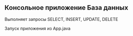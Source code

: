 ## Консольное приложение База данных

Выполняет запросы SELECT, INSERT, UPDATE, DELETE

Запуск приложения из App.java